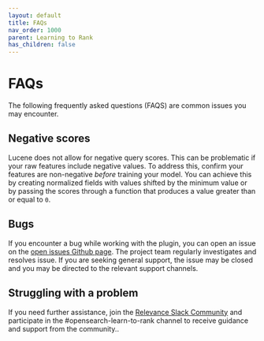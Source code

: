 ```yaml
---
layout: default
title: FAQs
nav_order: 1000
parent: Learning to Rank
has_children: false
---
```


# FAQs

The following frequently asked questions (FAQS) are common issues you may encounter.

## Negative scores

Lucene does not allow for negative query scores. This can be problematic if your raw features include negative values. To address this, confirm your features are non-negative _before_ training your model. You can achieve this by creating normalized fields with values shifted by the minimum value or by passing the scores through a function that produces a value greater than or equal to `0`.

## Bugs

If you encounter a bug while working with the plugin, you can open an issue on the [open issues Github page](https://github.com/opensearch-project/opensearch-learning-to-rank-base/issues). The project team regularly investigates and resolves issue. If you are seeking general support, the issue may be closed and you may be directed to the relevant support channels.

## Struggling with a problem

If you need further assistance, join the [Relevance Slack Community](https://opensourceconnections.com/slack) and participate in the #opensearch-learn-to-rank channel to receive guidance and support from the community..
